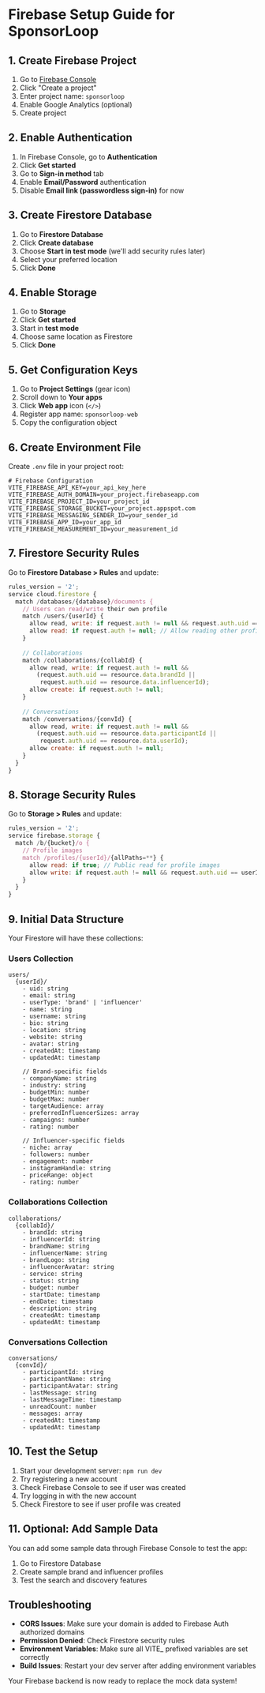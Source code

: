 # Firebase Setup Guide for SponsorLoop

## 1. Create Firebase Project

1. Go to [Firebase Console](https://console.firebase.google.com/)
2. Click "Create a project"
3. Enter project name: `sponsorloop`
4. Enable Google Analytics (optional)
5. Create project

## 2. Enable Authentication

1. In Firebase Console, go to **Authentication**
2. Click **Get started**
3. Go to **Sign-in method** tab
4. Enable **Email/Password** authentication
5. Disable **Email link (passwordless sign-in)** for now

## 3. Create Firestore Database

1. Go to **Firestore Database**
2. Click **Create database**
3. Choose **Start in test mode** (we'll add security rules later)
4. Select your preferred location
5. Click **Done**

## 4. Enable Storage

1. Go to **Storage**
2. Click **Get started**
3. Start in **test mode**
4. Choose same location as Firestore
5. Click **Done**

## 5. Get Configuration Keys

1. Go to **Project Settings** (gear icon)
2. Scroll down to **Your apps**
3. Click **Web app** icon (`</>`)
4. Register app name: `sponsorloop-web`
5. Copy the configuration object

## 6. Create Environment File

Create `.env` file in your project root:

```env
# Firebase Configuration
VITE_FIREBASE_API_KEY=your_api_key_here
VITE_FIREBASE_AUTH_DOMAIN=your_project.firebaseapp.com
VITE_FIREBASE_PROJECT_ID=your_project_id
VITE_FIREBASE_STORAGE_BUCKET=your_project.appspot.com
VITE_FIREBASE_MESSAGING_SENDER_ID=your_sender_id
VITE_FIREBASE_APP_ID=your_app_id
VITE_FIREBASE_MEASUREMENT_ID=your_measurement_id
```

## 7. Firestore Security Rules

Go to **Firestore Database > Rules** and update:

```javascript
rules_version = '2';
service cloud.firestore {
  match /databases/{database}/documents {
    // Users can read/write their own profile
    match /users/{userId} {
      allow read, write: if request.auth != null && request.auth.uid == userId;
      allow read: if request.auth != null; // Allow reading other profiles for discovery
    }
    
    // Collaborations
    match /collaborations/{collabId} {
      allow read, write: if request.auth != null && 
        (request.auth.uid == resource.data.brandId || 
         request.auth.uid == resource.data.influencerId);
      allow create: if request.auth != null;
    }
    
    // Conversations
    match /conversations/{convId} {
      allow read, write: if request.auth != null && 
        (request.auth.uid == resource.data.participantId || 
         request.auth.uid == resource.data.userId);
      allow create: if request.auth != null;
    }
  }
}
```

## 8. Storage Security Rules

Go to **Storage > Rules** and update:

```javascript
rules_version = '2';
service firebase.storage {
  match /b/{bucket}/o {
    // Profile images
    match /profiles/{userId}/{allPaths=**} {
      allow read: if true; // Public read for profile images
      allow write: if request.auth != null && request.auth.uid == userId;
    }
  }
}
```

## 9. Initial Data Structure

Your Firestore will have these collections:

### Users Collection
```
users/
  {userId}/
    - uid: string
    - email: string
    - userType: 'brand' | 'influencer'
    - name: string
    - username: string
    - bio: string
    - location: string
    - website: string
    - avatar: string
    - createdAt: timestamp
    - updatedAt: timestamp
    
    // Brand-specific fields
    - companyName: string
    - industry: string
    - budgetMin: number
    - budgetMax: number
    - targetAudience: array
    - preferredInfluencerSizes: array
    - campaigns: number
    - rating: number
    
    // Influencer-specific fields
    - niche: array
    - followers: number
    - engagement: number
    - instagramHandle: string
    - priceRange: object
    - rating: number
```

### Collaborations Collection
```
collaborations/
  {collabId}/
    - brandId: string
    - influencerId: string
    - brandName: string
    - influencerName: string
    - brandLogo: string
    - influencerAvatar: string
    - service: string
    - status: string
    - budget: number
    - startDate: timestamp
    - endDate: timestamp
    - description: string
    - createdAt: timestamp
    - updatedAt: timestamp
```

### Conversations Collection
```
conversations/
  {convId}/
    - participantId: string
    - participantName: string
    - participantAvatar: string
    - lastMessage: string
    - lastMessageTime: timestamp
    - unreadCount: number
    - messages: array
    - createdAt: timestamp
    - updatedAt: timestamp
```

## 10. Test the Setup

1. Start your development server: `npm run dev`
2. Try registering a new account
3. Check Firebase Console to see if user was created
4. Try logging in with the new account
5. Check Firestore to see if user profile was created

## 11. Optional: Add Sample Data

You can add some sample data through Firebase Console to test the app:

1. Go to Firestore Database
2. Create sample brand and influencer profiles
3. Test the search and discovery features

## Troubleshooting

- **CORS Issues**: Make sure your domain is added to Firebase Auth authorized domains
- **Permission Denied**: Check Firestore security rules
- **Environment Variables**: Make sure all VITE_ prefixed variables are set correctly
- **Build Issues**: Restart your dev server after adding environment variables

Your Firebase backend is now ready to replace the mock data system!